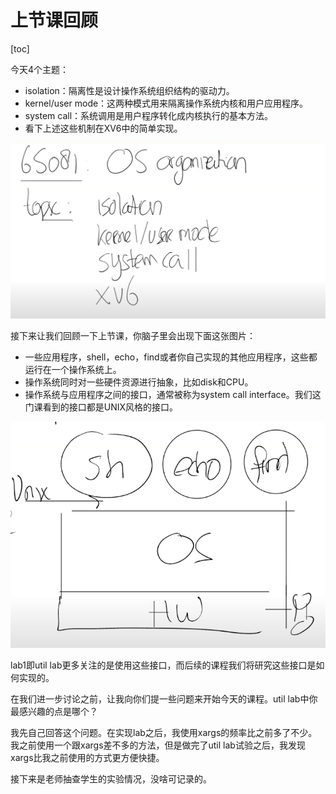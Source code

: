 # 上节课回顾

[toc]

今天4个主题：

* isolation：隔离性是设计操作系统组织结构的驱动力。
* kernel/user mode：这两种模式用来隔离操作系统内核和用户应用程序。
* system call：系统调用是用户程序转化成内核执行的基本方法。
* 看下上述这些机制在XV6中的简单实现。

![img](.assets/image%20(5).png)

 接下来让我们回顾一下上节课，你脑子里会出现下面这张图片：

* 一些应用程序，shell，echo，find或者你自己实现的其他应用程序，这些都运行在一个操作系统上。
* 操作系统同时对一些硬件资源进行抽象，比如disk和CPU。
* 操作系统与应用程序之间的接口，通常被称为system call interface。我们这门课看到的接口都是UNIX风格的接口。

![img](.assets/image%20(51).png)

lab1即util lab更多关注的是使用这些接口，而后续的课程我们将研究这些接口是如何实现的。

在我们进一步讨论之前，让我向你们提一些问题来开始今天的课程。util lab中你最感兴趣的点是哪个？

我先自己回答这个问题。在实现lab之后，我使用xargs的频率比之前多了不少。我之前使用一个跟xargs差不多的方法，但是做完了util lab试验之后，我发现xargs比我之前使用的方式更方便快捷。

接下来是老师抽查学生的实验情况，没啥可记录的。